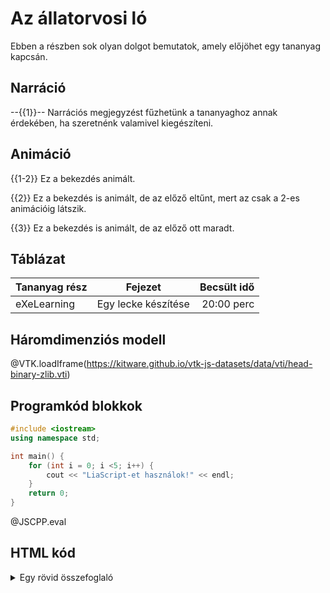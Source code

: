<!--
author:    Németh Gábor
languange: hu-hu
narrator:  Hungarian Female
version:   1.0
email:     gnemeth@inf.u-szeged.hu
import: https://raw.githubusercontent.com/liaTemplates/JSCPP/master/README.md
import: https://raw.githubusercontent.com/liaTemplates/vtk/master/README.md
-->

# Az állatorvosi ló

Ebben a részben sok olyan dolgot bemutatok, amely előjöhet egy tananyag kapcsán.

## Narráció


--{{1}}--
Narrációs megjegyzést fűzhetünk a tananyaghoz annak érdekében, ha szeretnénk valamivel kiegészíteni.

## Animáció

{{1-2}}
Ez a bekezdés animált.

{{2}}
Ez a bekezdés is animált, de az előző eltűnt, mert az csak a 2-es animációig látszik.

{{3}}
Ez a bekezdés is animált, de az előző ott maradt.

## Táblázat

| Tananyag rész | Fejezet | Becsült idő |
| -------- | :------: | -------: |
| eXeLearning     |   Egy lecke készítése   |    20:00 perc |


## Háromdimenziós modell

@VTK.loadIframe(https://kitware.github.io/vtk-js-datasets/data/vti/head-binary-zlib.vti)

## Programkód blokkok 

```cpp 
#include <iostream>
using namespace std;

int main() {
    for (int i = 0; i <5; i++) {
        cout << "LiaScript-et használok!" << endl;
    }
    return 0;
}
```
@JSCPP.eval

## HTML kód

<lia-keep>
<details>
<summary>Egy rövid összefoglaló</summary>
<p>
Ha egy dologról nem akarunk sokat megjeleníteni az oldalon, de valójában kifejtenénk, akkor használhatjuk a <tt>details</tt> címkét. 
</p>
</details>
</lia-keep>


